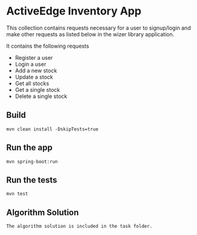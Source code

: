# ActiveEdge Inventory App

This collection contains requests necessary for a user to signup/login and make other requests as listed below in the wizer library application.

It contains the following requests

- Register a user
- Login a user
- Add a new stock
- Update a stock
- Get all stocks
- Get a single stock
- Delete a single stock

## Build

    mvn clean install -DskipTests=true

## Run the app

    mvn spring-boot:run

## Run the tests

    mvn test

## Algorithm Solution

    The algorithm solution is included in the task folder. 
